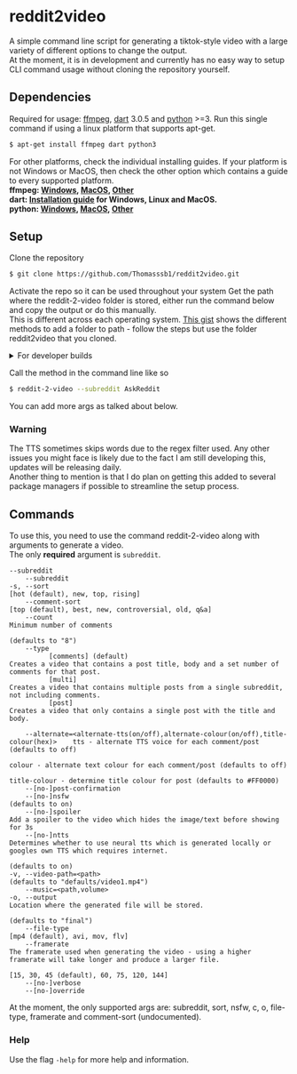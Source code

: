 # reddit2video
A simple command line script for generating a tiktok-style video with a large variety of different options to change the output. <br>
At the moment, it is in development and currently has no easy way to setup CLI command usage without cloning the repository yourself.

## Dependencies
Required for usage: [ffmpeg](https://ffmpeg.org/about.html), [dart](https://dart.dev/) 3.0.5 and [python](https://www.python.org/) >=3.
Run this single command if using a linux platform that supports apt-get.
```sh
$ apt-get install ffmpeg dart python3
```
For other platforms, check the individual installing guides. If your platform is not Windows or MacOS, then check the other option which contains a guide to every supported platform.<br>
<b>ffmpeg: [Windows](https://www.gyan.dev/ffmpeg/builds/), [MacOS](https://evermeet.cx/ffmpeg/), [Other](https://ffmpeg.org/download.html)<br>
dart: [Installation guide](https://dart.dev/get-dart#install) for Windows, Linux and MacOS.<br>
python: [Windows](https://www.python.org/downloads/windows/), [MacOS](https://www.python.org/downloads/macos/), [Other](https://www.python.org/download/other/)
</b>

## Setup
Clone the repository
```sh 
$ git clone https://github.com/Thomasssb1/reddit2video.git
```
Activate the repo so it can be used throughout your system
Get the path where the reddit-2-video folder is stored, either run the command below and copy the output or do this manually. <br>
This is different across each operating system. [This gist](https://gist.github.com/nex3/c395b2f8fd4b02068be37c961301caa7) shows the different methods to add a folder to path - follow the steps but use the folder reddit2video that you cloned.

<details>
    <summary>For developer builds</summary><br>
    > Run the following commands in your terminal in order to rebuild the executable each time something is changed whilst developing an update.
    
```sh
$ cd reddit-2-video
$ dart pub global activate --source path .
```
</details>

Call the method in the command line like so
```sh
$ reddit-2-video --subreddit AskReddit
```
You can add more args as talked about below.

### Warning
The TTS sometimes skips words due to the regex filter used. Any other issues you might face is likely due to the fact I am still developing this, updates will be releasing daily.<br> Another thing to mention is that I do plan on getting this added to several package managers if possible to streamline the setup process.

## Commands
To use this, you need to use the command reddit-2-video along with arguments to generate a video. <br>
The only **required** argument is `subreddit`.
<br>
```
--subreddit
    --subreddit
-s, --sort                                                                            [hot (default), new, top, rising]
    --comment-sort                                                                    [top (default), best, new, controversial, old, q&a]
    --count                                                                           Minimum number of comments
                                                                                      (defaults to "8")
    --type
          [comments] (default)                                                        Creates a video that contains a post title, body and a set number of comments for that post.
          [multi]                                                                     Creates a video that contains multiple posts from a single subreddit, not including comments.
          [post]                                                                      Creates a video that only contains a single post with the title and body.

    --alternate=<alternate-tts(on/off),alternate-colour(on/off),title-colour(hex)>    tts - alternate TTS voice for each comment/post (defaults to off)
                                                                                      colour - alternate text colour for each comment/post (defaults to off)
                                                                                      title-colour - determine title colour for post (defaults to #FF0000)
    --[no-]post-confirmation
    --[no-]nsfw                                                                       (defaults to on)
    --[no-]spoiler                                                                    Add a spoiler to the video which hides the image/text before showing for 3s
    --[no-]ntts                                                                       Determines whether to use neural tts which is generated locally or googles own TTS which requires internet.
                                                                                      (defaults to on)
-v, --video-path=<path>                                                               (defaults to "defaults/video1.mp4")
    --music=<path,volume>
-o, --output                                                                          Location where the generated file will be stored.
                                                                                      (defaults to "final")
    --file-type                                                                       [mp4 (default), avi, mov, flv]
    --framerate                                                                       The framerate used when generating the video - using a higher framerate will take longer and produce a larger file.
                                                                                      [15, 30, 45 (default), 60, 75, 120, 144]
    --[no-]verbose
    --[no-]override
```
At the moment, the only supported args are:
subreddit, sort, nsfw, c, o, file-type, framerate and comment-sort (undocumented).
### Help
Use the flag `-help` for more help and information.
